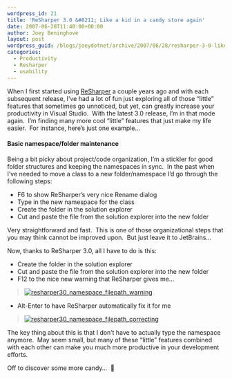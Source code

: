 ```yaml
---
wordpress_id: 21
title: 'ReSharper 3.0 &#8211; Like a kid in a candy store again'
date: 2007-06-28T11:40:00+00:00
author: Joey Beninghove
layout: post
wordpress_guid: /blogs/joeydotnet/archive/2007/06/28/resharper-3-0-like-a-kid-in-a-candy-store-again.aspx
categories:
  - Productivity
  - Resharper
  - usability
---
```

When I first started using [ReSharper](http://www.jetbrains.com/resharper/) a couple years ago and with each subsequent release, I&#8217;ve had a lot of fun just exploring all of those &#8220;little&#8221; features that sometimes go unnoticed, but yet, can greatly increase your productivity in Visual Studio.&nbsp; With the latest 3.0 release, I&#8217;m in that mode again.&nbsp; I&#8217;m finding many more cool &#8220;little&#8221; features that just make my life easier.&nbsp; For instance, here&#8217;s just one example&#8230;

#### Basic namespace/folder maintenance

Being a bit picky about project/code organization, I&#8217;m a stickler for good folder structures and keeping the namespaces in sync.&nbsp; In the past when I&#8217;ve needed to move a class to a new folder/namespace I&#8217;d go through the following steps:

  * F6 to show ReSharper&#8217;s very nice Rename dialog 
  * Type in the new namespace for the class 
  * Create the folder in the solution explorer 
  * Cut and paste the file from the solution explorer into the new folder

Very straightforward and fast.&nbsp; This is one of those organizational steps that you may think cannot be improved upon.&nbsp; But just leave it to JetBrains&#8230;

Now, thanks to ReSharper 3.0, all I have to do is this:

  * Create the folder in the solution explorer 
  * Cut and paste the file from the solution explorer into the new folder 
  * F12 to the nice new warning that ReSharper gives me&#8230;

> [<img src="http://static.flickr.com/1142/648818009_539365eded.jpg" alt="resharper30_namespace_filepath_warning" border="0" />](http://www.flickr.com/photos/74595743@N00/648818009/ "resharper30_namespace_filepath_warning")

  * Alt-Enter to have ReSharper automatically fix it for me

> [<img src="http://static.flickr.com/1223/648818081_e3957db4fb.jpg" alt="resharper30_namespace_filepath_correcting" border="0" />](http://www.flickr.com/photos/74595743@N00/648818081/ "resharper30_namespace_filepath_correcting")

The key thing about this is that I don&#8217;t have to actually type the namespace anymore.&nbsp; May seem small, but many of these &#8220;little&#8221; features combined with each other can make you much more productive in your development efforts.

Off to discover some more candy&#8230;&nbsp; 🙂